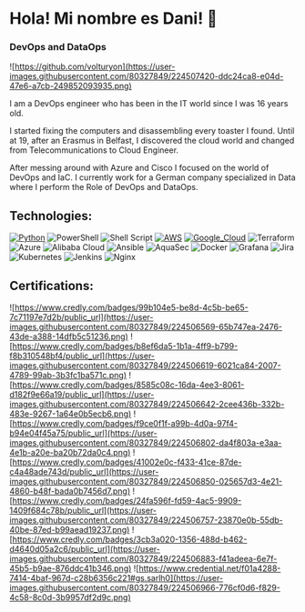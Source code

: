 # Hola! Mi nombre es Dani! 👋
### DevOps and DataOps
![https://github.com/volturyon](https://user-images.githubusercontent.com/80327849/224507420-ddc24ca8-e04d-47e6-a7cb-249852093935.png)

I am a DevOps engineer who has been in the IT world since I was 16 years old.

I started fixing the computers and disassembling every toaster I found. Until at 19, after an Erasmus in Belfast, I discovered the cloud world and changed from Telecommunications to Cloud Engineer.

After messing around with Azure and Cisco I focused on the world of DevOps and IaC. I currently work for a German company specialized in Data where I perform the Role of DevOps and DataOps.

## Technologies:
[![Python](https://img.shields.io/badge/Python-yellow?style=for-the-badge&logo=python&logoColor=white&labelColor=101010)]()
![PowerShell](https://img.shields.io/badge/PowerShell-%235391FE.svg?style=for-the-badge&logo=powershell&logoColor=white)
![Shell Script](https://img.shields.io/badge/shell_script-%23121011.svg?style=for-the-badge&logo=gnu-bash&logoColor=white)
[![AWS](https://img.shields.io/badge/AWS-232F3E?style=for-the-badge&logo=amazon-aws&logoColor=white&labelColor=101010)]()
[![Google_Cloud](https://img.shields.io/badge/Google_Cloud-4285F4?style=for-the-badge&logo=googlecloud&logoColor=white&labelColor=101010)]()
![Terraform](https://img.shields.io/badge/terraform-%235835CC.svg?style=for-the-badge&logo=terraform&logoColor=white)
![Azure](https://img.shields.io/badge/azure-%230072C6.svg?style=for-the-badge&logo=microsoftazure&logoColor=white)
![Alibaba Cloud](https://img.shields.io/badge/AlibabaCloud-%23FF6701.svg?style=for-the-badge&logo=alibabacloud&logoColor=white)
![Ansible](https://img.shields.io/badge/ansible-%231A1918.svg?style=for-the-badge&logo=ansible&logoColor=white)
![AquaSec](https://img.shields.io/badge/aqua-%231904DA.svg?style=for-the-badge&logo=aqua&logoColor=#0018A8)
![Docker](https://img.shields.io/badge/docker-%230db7ed.svg?style=for-the-badge&logo=docker&logoColor=white)
![Grafana](https://img.shields.io/badge/grafana-%23F46800.svg?style=for-the-badge&logo=grafana&logoColor=white)
![Jira](https://img.shields.io/badge/jira-%230A0FFF.svg?style=for-the-badge&logo=jira&logoColor=white)
![Kubernetes](https://img.shields.io/badge/kubernetes-%23326ce5.svg?style=for-the-badge&logo=kubernetes&logoColor=white)
![Jenkins](https://img.shields.io/badge/jenkins-%232C5263.svg?style=for-the-badge&logo=jenkins&logoColor=white)
![Nginx](https://img.shields.io/badge/nginx-%23009639.svg?style=for-the-badge&logo=nginx&logoColor=white)


## Certifications:
![https://www.credly.com/badges/99b104e5-be8d-4c5b-be65-7c71197e7d2b/public_url](https://user-images.githubusercontent.com/80327849/224506569-65b747ea-2476-43de-a388-14dfb5c51236.png)
![https://www.credly.com/badges/b8ef6da5-1b1a-4ff9-b799-f8b310548bf4/public_url](https://user-images.githubusercontent.com/80327849/224506619-6021ca84-2007-4789-99ab-3b3fc1ba571c.png)
![https://www.credly.com/badges/8585c08c-16da-4ee3-8061-d182f9e66a19/public_url](https://user-images.githubusercontent.com/80327849/224506642-2cee436b-332b-483e-9267-1a64e0b5ecb6.png)
![https://www.credly.com/badges/f9ce0f1f-a99b-4d0a-97f4-b94e04f45a75/public_url](https://user-images.githubusercontent.com/80327849/224506802-da4f803a-e3aa-4e1b-a20e-ba20b72da0c4.png)
![https://www.credly.com/badges/41002e0c-f433-41ce-87de-c4a48ade743d/public_url](https://user-images.githubusercontent.com/80327849/224506850-025657d3-4e21-4860-b48f-bada0b7456d7.png)
![https://www.credly.com/badges/24fa596f-fd59-4ac5-9909-1409f684c78b/public_url](https://user-images.githubusercontent.com/80327849/224506757-23870e0b-55db-40be-87ed-b99aead19237.png)
![https://www.credly.com/badges/3cb3a020-1356-488d-b462-d4640d05a2c6/public_url](https://user-images.githubusercontent.com/80327849/224506883-f41adeea-6e7f-45b5-b9ae-876ddc41b346.png)
![https://www.credential.net/f01a4288-7414-4baf-967d-c28b6356c221#gs.sarlh0](https://user-images.githubusercontent.com/80327849/224506966-776cf0d6-f829-4c58-8c0d-3b9957df2d9c.png)





<!--
**volturyon/volturyon** is a ✨ _special_ ✨ repository because its `README.md` (this file) appears on your GitHub profile.

Here are some ideas to get you started:

- 🔭 I’m currently working on ...
- 🌱 I’m currently learning ...
- 👯 I’m looking to collaborate on ...
- 🤔 I’m looking for help with ...
- 💬 Ask me about ...
- 📫 How to reach me: ...
- 😄 Pronouns: ...
- ⚡ Fun fact: ...
-->
